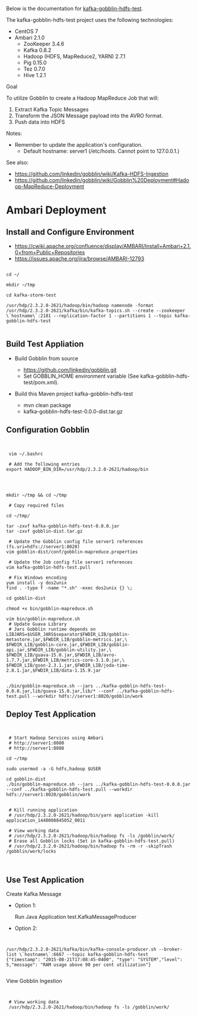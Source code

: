 

Below is the documentation for [kafka-gobblin-hdfs-test](https://github.com/mark1900/druid-sandbox/tree/master/kafka-gobblin-hdfs-test).

The kafka-gobblin-hdfs-test project uses the following technologies:

* CentOS 7
* Ambari 2.1.0
    * ZooKeeper 3.4.6
    * Kafka 0.8.2
    * Hadoop (HDFS, MapReduce2, YARN) 2.7.1
    * Pig 0.15.0
    * Tez 0.7.0
    * Hive 1.2.1


Goal

To utilize Gobblin to create a Hadoop MapReduce Job that will:

1. Extract Kafka Topic Messages
2. Transform the JSON Message payload into the AVRO format.
3. Push data into HDFS


Notes:

* Remember to update the application's configuration.
    * Default hostname:  server1 (/etc/hosts.  Cannot point to 127.0.0.1.)

See also:
* https://github.com/linkedin/gobblin/wiki/Kafka-HDFS-Ingestion
* https://github.com/linkedin/gobblin/wiki/Gobblin%20Deployment#Hadoop-MapReduce-Deployment


# Ambari Deployment


## Install and Configure Environment

* https://cwiki.apache.org/confluence/display/AMBARI/Install+Ambari+2.1.0+from+Public+Repositories
* https://issues.apache.org/jira/browse/AMBARI-12793


<pre><code>
cd ~/

mkdir ~/tmp

cd kafka-storm-test

/usr/hdp/2.3.2.0-2621/hadoop/bin/hadoop namenode -format
/usr/hdp/2.3.2.0-2621/kafka/bin/kafka-topics.sh --create --zookeeper \`hostname\`:2181 --replication-factor 1 --partitions 1 --topic kafka-gobblin-hdfs-test

</code></pre>


## Build Test Appliation

* Build Gobblin from source
    * https://github.com/linkedin/gobblin.git
    * Set GOBBLIN_HOME environment variable (See kafka-gobblin-hdfs-test/pom.xml).

* Build this Maven project kafka-gobblin-hdfs-test
    * mvn clean package
    * kafka-gobblin-hdfs-test-0.0.0-dist.tar.gz


## Configuration Gobblin


<pre><code>

 vim ~/.bashrc

 # Add the following entries
export HADOOP_BIN_DIR=/usr/hdp/2.3.2.0-2621/hadoop/bin

</code></pre>


<pre><code>

mkdir ~/tmp && cd ~/tmp

 # Copy required files

cd ~/tmp/

tar -zxvf kafka-gobblin-hdfs-test-0.0.0.jar
tar -zxvf gobblin-dist.tar.gz

 # Update the Gobblin config file server1 references (fs.uri=hdfs://server1:8020)
vim gobblin-dist/conf/gobblin-mapreduce.properties

 # Update the Job config file server1 references
vim kafka-gobblin-hdfs-test.pull

 # Fix Windows encoding
yum install -y dos2unix
find . -type f -name "*.sh" -exec dos2unix {} \;

cd gobblin-dist

chmod +x bin/gobblin-mapreduce.sh

vim bin/gobblin-mapreduce.sh
 # Update Guava Library
 # Jars Gobblin runtime depends on
LIBJARS=$USER_JARS$separator$FWDIR_LIB/gobblin-metastore.jar,$FWDIR_LIB/gobblin-metrics.jar,\
$FWDIR_LIB/gobblin-core.jar,$FWDIR_LIB/gobblin-api.jar,$FWDIR_LIB/gobblin-utility.jar,\
$FWDIR_LIB/guava-15.0.jar,$FWDIR_LIB/avro-1.7.7.jar,$FWDIR_LIB/metrics-core-3.1.0.jar,\
$FWDIR_LIB/gson-2.3.1.jar,$FWDIR_LIB/joda-time-2.8.1.jar,$FWDIR_LIB/data-1.15.9.jar


./bin/gobblin-mapreduce.sh --jars ../kafka-gobblin-hdfs-test-0.0.0.jar,lib/guava-15.0.jar,lib/* --conf ../kafka-gobblin-hdfs-test.pull --workdir hdfs://server1:8020/gobblin/work
</code></pre>




## Deploy Test Application

<pre><code>

 # Start Hadoop Services using Ambari
 # http://server1:8080
 # http://server1:8088

cd ~/tmp

sudo usermod -a -G hdfs,hadoop $USER

cd gobblin-dist
./bin/gobblin-mapreduce.sh --jars ../kafka-gobblin-hdfs-test-0.0.0.jar --conf ../kafka-gobblin-hdfs-test.pull --workdir hdfs://server1:8020/gobblin/work


 # Kill running application
 # /usr/hdp/2.3.2.0-2621/hadoop/bin/yarn application -kill application_1440008845052_0011

 # View working data
 # /usr/hdp/2.3.2.0-2621/hadoop/bin/hadoop fs -ls /gobblin/work/
 # Erase all Gobblin locks (Set in kafka-gobblin-hdfs-test.pull)
 # /usr/hdp/2.3.2.0-2621/hadoop/bin/hadoop fs -rm -r -skipTrash /gobblin/work/locks


</code></pre>


## Use Test Application


Create Kafka Message


* Option 1:

  Run Java Application test.KafkaMessageProducer


* Option 2:


<pre><code>

/usr/hdp/2.3.2.0-2621/kafka/bin/kafka-console-producer.sh --broker-list \`hostname\`:6667 --topic kafka-gobblin-hdfs-test
{"timestamp": "2015-08-21T17:08:45-0400", "type": "SYSTEM","level": 5,"message": "RAM usage above 90 per cent utilization"}

</code></pre>


View Gobblin Ingestion

<pre><code>

 # View working data
 /usr/hdp/2.3.2.0-2621/hadoop/bin/hadoop fs -ls /gobblin/work/

</code></pre>
